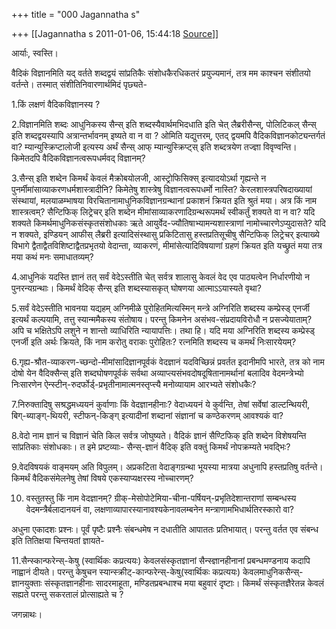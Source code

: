 +++
title = "000 Jagannatha s"

+++
[[Jagannatha s	2011-01-06, 15:44:18 [Source](https://groups.google.com/g/bvparishat/c/v31uWqMy4G8)]]



आर्याः, स्वस्ति।

वैदिकं विज्ञानमिति यद् वर्तते शब्दद्वयं सांप्रतिकैः संशोधकैरधिकतरं प्रयुज्यमानं, तत्र मम काश्चन संशीतयो वर्तन्ते। तस्मात् संशीतिनिवारणार्थमिदं पृछ्यते-

1.किं लक्षणं वैदिकविज्ञानस्य ?

2.विज्ञानमिति शब्दः आधुनिकस्य सैन्स् इति शब्दस्यैवार्थमभिदधाति इति चेत् लैब्ररीसैन्स्, पोलिटिकल् सैन्स् इति शब्दद्वयस्यापि अत्रान्तर्भावनम् इष्यते वा न वा ? ओमिति यद्युत्तरम्, एतद् द्वयमपि वैदिकविज्ञानकोट्यन्तर्गतं वा? म्यान्युस्क्रिप्टालोजी इत्यस्य अर्थं सैन्स् आफ् म्यान्युस्क्रिप्ट्स् इति शब्दत्रयेण तज्ज्ञा विवृण्वन्ति। किमेतदपि वैदिकविज्ञानत्वरूपधर्मवद् विज्ञानम्?

3.सैन्स् इति शब्देन किमर्थं केवलं मैक्रोबयोलजी, आस्ट्रोफिसिक्स् इत्यादयोऽर्था गृह्यन्ते न पुनर्मीमांसाव्याकरणधर्मशास्त्रादीनि? किमेतेषु शास्त्रेषु विज्ञानत्वरूपधर्मो नास्ति? केरलशास्त्रपरिषदाख्यायां संस्थायां, मलयाळम्भाषया विरचितानामाधुनिकविज्ञानग्रन्थानां प्रकाशनं क्रियत इति श्रुतं मया। अत्र किं नाम शास्त्रत्वम्? सैन्टिफिक् लिट्रेचर् इति शब्देन मीमांसाव्याकरणादिग्रन्थरूपमर्थं स्वीकर्तुं शक्यते वा न वा? यदि शक्यते किमर्थमाधुनिकसंस्कृतसंशोधकाः ऋते आयुर्वेद-ज्यौतिषाभ्यामन्यशास्त्राणां नामोच्चारणेऽप्युदासते? यदि न शक्यते, इण्डियन् आफीस् लैब्ररी इत्यादिसंस्थासु प्रकिटितासु हस्तप्रतिसूचीषु सैन्टिफिक् लिट्रेचर् इत्याख्ये विभागे
द्वैताद्वैतविशिष्टाद्वैतप्रभृतयो वेदान्ता, व्याकरणं, मीमांसेत्यादिविषयाणां ग्रहणं क्रियत इति यच्छ्रुतं मया तत्र मया कथं मनः समाधातव्यम्?

4.आधुनिकं यदस्ति ज्ञानं तत् सर्वं वेदेऽस्तीति चेत् सर्वत्र शालासु केवलं वेद एव पाठ्यत्वेन निर्धारणीयो न पुनरन्यग्रन्थाः। किमर्थं वेदिक् सैन्स् इति शब्दस्यासकृत् घोषणया आत्माऽऽयास्यते वृथा?

5.सर्वं वेदेऽस्तीति भावनया यद्यहम् अग्निमीळे पुरोहितमित्यस्मिन् मन्त्रे अग्निरिति शब्दस्य कम्प्रेस्ड् एनर्जी इत्यर्थं कल्पयामि, तत्तु स्यान्ममैकस्य संतोषाय। परन्तु किमनेन असंभव-संप्रदायविरोधौ न प्रसज्येयाताम्? अपि च भक्षितेऽपि लशुने न शान्तो व्याधिरिति न्यायापत्तिः। तथा हि। यदि मया अग्निरिति शब्दस्य कम्प्रेस्ड् एनर्जी इति अर्थः क्रियते, किं नाम करोतु वराकः पुरोहितः? रत्नमिति शब्दस्य च कमर्थं निःसारयेयम्?

6.गृह्य-श्रौत-व्याकरण-च्छन्दो-मीमांसादिज्ञानपूर्वकं वेदज्ञानं यदविच्छिन्नं प्रवर्तत इदानीमपि भारते, तत्र को नाम दोषो येन वैदिक्सैन्स् इति शब्दघोषणपूर्वकं सर्वथा अव्याप्त्यसंभवदोषदूषितानामर्थानां बलादिव वेदमन्त्रेभ्यो निःसारणेन ऐन्स्टीन्-रुदर्फोर्ड्-प्रभृतीनामात्मनस्तृप्त्त्यै मनोव्यायाम आरभ्यते संशोधकैः?

7.निरुक्तादिषु सश्रद्धमध्ययनं कुर्वाणाः किं वेदज्ञानहीनाः? वेदाध्ययनं ये कुर्वन्ति, तेषां सर्वेषां डाल्टन्थियरी, बिग्-ब्याङ्ग्-थियरी, स्टीफन्-किङ्ग् इत्यादीनां शब्दानां संज्ञानां च कण्ठेकरणम् आवश्यकं वा?

8.वेदो नाम ज्ञानं च विज्ञानं चेति किल सर्वत्र जोघुष्यते। वैदिकं ज्ञानं सैण्टिफिक् इति शब्देन विशेषयन्ति सांप्रतिकाः संशोधकाः। त इमे प्रष्टव्याः- सैन्स्-ज्ञानं वैदिक् इति वक्तुं किमर्थं नोपक्रम्यते
भवद्भिः?

9.वेदविषयकं वाङ्मयम् अति विपुलम्। अप्रकटिता वेदाङ्गग्रन्था भूयस्या मात्रया अधुनापि हस्तप्रतिषु वर्तन्ते। किमर्थं वैदिकसंमेलनेषु तेषां विषये एकस्याप्यक्षरस्य नोच्चारणम्?

10. वस्तुतस्तु किं नाम वेदज्ञानम्? ग्रीक्-मेसोपोटेमिया-चीना-पर्षियन्-प्रभृतिदेशान्तराणां सम्बन्धस्य वेदमन्त्रैर्बलादानयनं वा, लक्षणाव्यापारस्यानावश्यकेनावलम्बनेन मन्त्राणामभिधार्थतिरस्कारो वा?

अधुना एकादशः प्रश्नः। पूर्वं पृष्टैः प्रश्नैः संबन्धमेष न दधातीति आपाततः प्रतिभायात्। परन्तु वर्तत एव संबन्ध इति तितिक्षया चिन्तयतां ज्ञायते-

11.सैन्स्कान्फरेन्स्-केषु (स्वार्थिकः कप्रत्ययः) केवलसंस्कृतज्ञानां सैन्स्ज्ञानहीनानां प्रबन्धमण्डनाय कदापि नाह्वानं दीयते। परन्तु केषुचन स्यान्स्क्रीट्-कान्फरेन्स्-केषु(स्वार्थिकः कप्रत्ययः) केवलमाधुनिकसैन्स्-ज्ञानयुक्ताः संस्कृतज्ञानहीनाः सादरमाहूता, मण्डितप्रबन्धाश्च मया बहुवारं दृष्टाः। किमर्थं संस्कृतज्ञैरेतन्न केवलं सह्यते परन्तु सकरतालं प्रोत्साह्यते च ?

जगन्नाथः।

